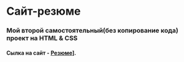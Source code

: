 # Сайт-резюме
### Мой второй самостоятельный(без копирование кода) проект на HTML & CSS

#### Сылка на сайт - [Резюме](https://olirun.github.io/Project-2_Resume-2/)].
